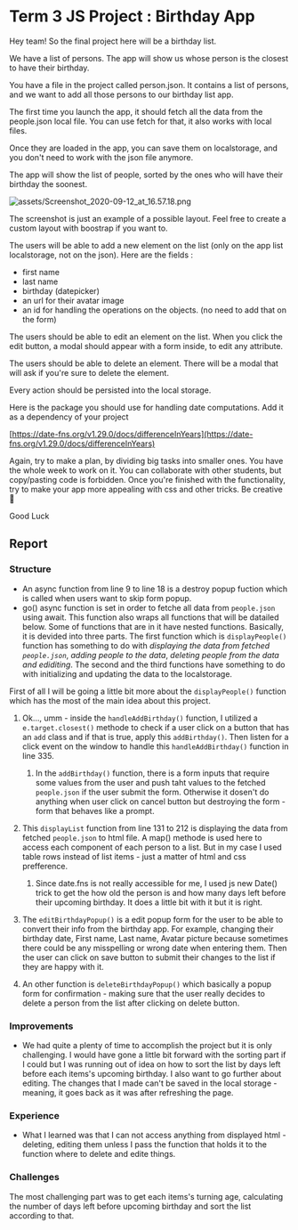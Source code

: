 # Term 3 JS Project : Birthday App

Hey team! So the final project here will be a birthday list.

We have a list of persons. The app will show us whose person is the closest to have their birthday.

You have a file in the project called person.json. It contains a list of persons, and we want to add all those persons to our birthday list app.

The first time you launch the app, it should fetch all the data from the people.json local file. You can use fetch for that, it also works with local files.

Once they are loaded in the app, you can save them on localstorage, and you don't need to work with the json file anymore.

The app will show the list of people, sorted by the ones who will have their birthday the soonest.

![assets/Screenshot_2020-09-12_at_16.57.18.png](assets/Screenshot_2020-09-12_at_16.57.18.png)

The screenshot is just an example of a possible layout. Feel free to create a custom layout with boostrap if you want to.

The users will be able to add a new element on the list (only on the app list localstorage, not on the json). Here are the fields :

-   first name
-   last name
-   birthday (datepicker)
-   an url for their avatar image
-   an id for handling the operations on the objects. (no need to add that on the form)

The users should be able to edit an element on the list. When you click the edit button, a modal should appear with a form inside, to edit any attribute.

The users should be able to delete an element. There will be a modal that will ask if you're sure to delete the element.

Every action should be persisted into the local storage.

Here is the package you should use for handling date computations. Add it as a dependency of your project

[https://date-fns.org/v1.29.0/docs/differenceInYears](https://date-fns.org/v1.29.0/docs/differenceInYears)

Again, try to make a plan, by dividing big tasks into smaller ones.
You have the whole week to work on it. You can collaborate with other students, but copy/pasting code is forbidden.
Once you're finished with the functionality, try to make your app more appealing with css and other tricks.
Be creative 🎨

Good Luck

## Report

### Structure

- An async function from line 9 to line 18 is a destroy popup fuction which is called when users want to skip form popup.
- go() async function is set in order to fetche all data from `people.json` using await. This function also wraps all functions that will be datailed below. Some of functions that are in it have nested functions. Basically, it is devided into three parts. The first function which is `displayPeople()` function has something to do with *displaying the data from fetched `people.json`*, *adding people to the data*, *deleting people from the data and ediditing*. The second and the third functions have something to do with initializing and updating the data to the localstorage.

First of all I will be going a little bit more about the `displayPeople()` function which has the most of the main idea about this project.

1. Ok..., umm - inside the `handleAddBirthday()` function, I utilized a `e.target.closest()` methode to check if a user click on a button that has an `add` class and if that is true, apply this `addBirthday()`. Then listen for a click event on the window to handle this `handleAddBirthday()` function in line 335. 
    1. In the `addBirthday()` function, there is a form inputs that require some values from the user and push taht values to the fetched `people.json` if the user submit the form. Otherwise it dosen't do anything when user click on cancel button but destroying the form - form that behaves like a prompt.
2. This `displayList` function from line 131 to 212 is displaying the data from fetched `people.json` to html file. A map() methode is used here to access each component of each person to a list. But in my case I used table rows instead of list items - just a matter of html and css prefference. 
    1. Since date.fns is not really accessible for me, I used js new Date() trick to get the how old the person is and how many days left before their upcoming birthday. It does a little bit with it but it is right.

3. The `editBirthdayPopup()` is a edit popup form for the user to be able to convert their info from the birthday app. For example, changing their birthday date, First name, Last name, Avatar picture because sometimes there could be any misspelling or wrong date when entering them. Then the user can click on save button to submit their changes to the list if they are happy with it.

4. An other function is `deleteBirthdayPopup()` which basically a popup form for confirmation - making sure that the user really decides to delete a person from the list after clicking on delete button.  

### Improvements

- We had quite a plenty of time to accomplish the project but it is only challenging. I would have gone a little bit forward with the sorting part if I could but I was running out of idea on how to sort the list by days left before each items's upcoming birthday. I also want to go further about editing. The changes that I made can't be saved in the local storage - meaning, it goes back as it was after refreshing the page.

### Experience

- What I learned was that I can not access anything from displayed html - deleting, editing them unless I pass the function that holds it to the function where to delete and edite things.

### Challenges

The most challenging part was to get each items's turning age, calculating the number of days left before upcoming birthday and sort the list according to that. 


